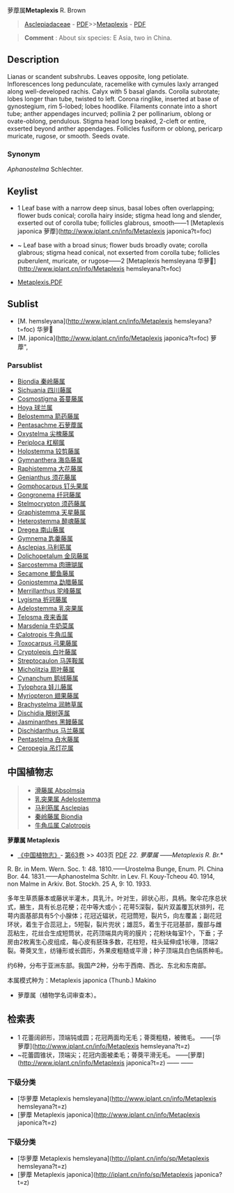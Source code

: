 萝藦属**Metaplexis** R. Brown

> [Asclepiadaceae](http://www.iplant.cn/info/Asclepiadaceae?t=foc) - [PDF](http://www.iplant.cn/foc/pdf/Asclepiadaceae.pdf)>>[Metaplexis](http://www.iplant.cn/info/Metaplexis?t=foc) - [PDF](http://www.iplant.cn/foc/pdf/Metaplexis.pdf)

> **Comment** : 
> About six species: E Asia, two in China.

## Description

Lianas or scandent subshrubs. Leaves opposite, long petiolate. Inflorescences long pedunculate, racemelike with cymules laxly arranged along well-developed rachis. Calyx with 5 basal glands. Corolla subrotate; lobes longer than tube, twisted to left. Corona ringlike, inserted at base of gynostegium, rim 5-lobed; lobes hoodlike. Filaments connate into a short tube; anther appendages incurved; pollinia 2 per pollinarium, oblong or ovate-oblong, pendulous. Stigma head long beaked, 2-cleft or entire, exserted beyond anther appendages. Follicles fusiform or oblong, pericarp muricate, rugose, or smooth. Seeds ovate.

### Synonym
*Aphanostelma* Schlechter.

## Keylist
* 1 Leaf base with a narrow deep sinus, basal lobes often overlapping; flower buds conical; corolla hairy inside; stigma head long and slender, exserted out of corolla tube; follicles glabrous, smooth——1 [Metaplexis japonica 萝藦](http://www.iplant.cn/info/Metaplexis japonica?t=foc)
* ~ Leaf base with a broad sinus; flower buds broadly ovate; corolla glabrous; stigma head conical, not exserted from corolla tube; follicles puberulent, muricate, or rugose——2 [Metaplexis hemsleyana 华萝](http://www.iplant.cn/info/Metaplexis hemsleyana?t=foc)

* [Metaplexis.PDF](http://www.iplant.cn/foc/pdf/Metaplexis.pdf)

## Sublist

* [M.  hemsleyana](http://www.iplant.cn/info/Metaplexis hemsleyana?t=foc)
 华萝
* [M.  japonica](http://www.iplant.cn/info/Metaplexis japonica?t=foc) 萝藦",

### Parsublist

* [Biondia  秦岭藤属](http://www.iplant.cn/info/Biondia?t=foc)
* [Sichuania  四川藤属](http://www.iplant.cn/info/Sichuania?t=foc)
* [Cosmostigma  荟蔓藤属](http://www.iplant.cn/info/Cosmostigma?t=foc)
* [Hoya  球兰属](http://www.iplant.cn/info/Hoya?t=foc)
* [Belostemma  箭药藤属](http://www.iplant.cn/info/Belostemma?t=foc)
* [Pentasachme  石萝藦属](http://www.iplant.cn/info/Pentasachme?t=foc)
* [Oxystelma  尖槐藤属](http://www.iplant.cn/info/Oxystelma?t=foc)
* [Periploca  杠柳属](http://www.iplant.cn/info/Periploca?t=foc)
* [Holostemma  铰剪藤属](http://www.iplant.cn/info/Holostemma?t=foc)
* [Gymnanthera  海岛藤属](http://www.iplant.cn/info/Gymnanthera?t=foc)
* [Raphistemma  大花藤属](http://www.iplant.cn/info/Raphistemma?t=foc)
* [Genianthus  须花藤属](http://www.iplant.cn/info/Genianthus?t=foc)
* [Gomphocarpus  钉头果属](http://www.iplant.cn/info/Gomphocarpus?t=foc)
* [Gongronema  纤冠藤属](http://www.iplant.cn/info/Gongronema?t=foc)
* [Stelmocrypton  须药藤属](http://www.iplant.cn/info/Stelmocrypton?t=foc)
* [Graphistemma  天星藤属](http://www.iplant.cn/info/Graphistemma?t=foc)
* [Heterostemma  醉魂藤属](http://www.iplant.cn/info/Heterostemma?t=foc)
* [Dregea  南山藤属](http://www.iplant.cn/info/Dregea?t=foc)
* [Gymnema  匙羹藤属](http://www.iplant.cn/info/Gymnema?t=foc)
* [Asclepias  马利筋属](http://www.iplant.cn/info/Asclepias?t=foc)
* [Dolichopetalum  金凤藤属](http://www.iplant.cn/info/Dolichopetalum?t=foc)
* [Sarcostemma  肉珊瑚属](http://www.iplant.cn/info/Sarcostemma?t=foc)
* [Secamone  鲫鱼藤属](http://www.iplant.cn/info/Secamone?t=foc)
* [Goniostemma  勐腊藤属](http://www.iplant.cn/info/Goniostemma?t=foc)
* [Merrillanthus  驼峰藤属](http://www.iplant.cn/info/Merrillanthus?t=foc)
* [Lygisma  折冠藤属](http://www.iplant.cn/info/Lygisma?t=foc)
* [Adelostemma  乳突果属](Adelostemma-乳突果属.md)
* [Telosma  夜来香属](http://www.iplant.cn/info/Telosma?t=foc)
* [Marsdenia  牛奶菜属](http://www.iplant.cn/info/Marsdenia?t=foc)
* [Calotropis  牛角瓜属](http://www.iplant.cn/info/Calotropis?t=foc)
* [Toxocarpus  弓果藤属](http://www.iplant.cn/info/Toxocarpus?t=foc)
* [Cryptolepis  白叶藤属](http://www.iplant.cn/info/Cryptolepis?t=foc)
* [Streptocaulon  马莲鞍属](http://www.iplant.cn/info/Streptocaulon?t=foc)
* [Micholitzia  扇叶藤属](http://www.iplant.cn/info/Micholitzia?t=foc)
* [Cynanchum  鹅绒藤属](http://www.iplant.cn/info/Cynanchum?t=foc)
* [Tylophora  娃儿藤属](http://www.iplant.cn/info/Tylophora?t=foc)
* [Myriopteron  翅果藤属](http://www.iplant.cn/info/Myriopteron?t=foc)
* [Brachystelma  润肺草属](http://www.iplant.cn/info/Brachystelma?t=foc)
* [Dischidia  眼树莲属](http://www.iplant.cn/info/Dischidia?t=foc)
* [Jasminanthes  黑鳗藤属](http://www.iplant.cn/info/Jasminanthes?t=foc)
* [Dischidanthus  马兰藤属](http://www.iplant.cn/info/Dischidanthus?t=foc)
* [Pentastelma  白水藤属](http://www.iplant.cn/info/Pentastelma?t=foc)
* [Ceropegia  吊灯花属](http://www.iplant.cn/info/Ceropegia?t=foc)

## 中国植物志

> * [滑藤属  Absolmsia](http://www.iplant.cn/info/Absolmsia?t=z)
> * [乳突果属  Adelostemma](Adelostemma-乳突果属.md)
> * [马利筋属  Asclepias](Asclepias-马利筋属.md)
> * [秦岭藤属  Biondia](Biondia-秦岭藤属.md)
> * [牛角瓜属  Calotropis](Calotropis-牛角瓜属.md)

**萝藦属 Metaplexis**

* [《中国植物志》](http://www.iplant.cn/frps)- [第63卷](http://www.iplant.cn/frps/vol/63) >> 403页 [PDF](http://www.iplant.cn/frps/pdf/63/403y.pdf)
**22. 萝藦属* ——Metaplexis R. Br.**

R. Br. in Mem. Wern. Soc. 1: 48. 1810.——Urostelma Bunge, Enum. Pl. China Bor. 44. 1831.——Aphanostelma Schltr. in Lev. Fl. Kouy-Tcheou 40. 1914, non Malme in Arkiv. Bot. Stockh. 25 A, 9: 10. 1933.

多年生草质藤本或藤状半灌木，具乳汁。叶对生，卵状心形，具柄。聚伞花序总状式，腋生，具有长总花梗；花中等大或小；花萼5深裂，裂片双盖覆瓦状排列，花萼内面基部具有5个小腺体；花冠近辐状，花冠筒短，裂片5，向左覆盖；副花冠环状，着生于合蕊冠上，5短裂，裂片兜状；雄蕊5，着生于花冠基部，腹部与雌蕊粘生，花丝合生成短筒状，花药顶端具内弯的膜片；花粉块每室1个，下垂；子房由2枚离生心皮组成，每心皮有胚珠多数，花柱短，柱头延伸成1长喙，顶端2裂。蓇葖叉生，纺锤形或长圆形，外果皮粗糙或平滑；种子顶端具白色绢质种毛。

约6种，分布于亚洲东部。我国产2种，分布于西南、西北、东北和东南部。

本属模式种为：Metaplexis japonica (Thunb.) Makino

* 萝藦属（植物学名词审查本）。

## 检索表
* 1 花蕾阔卵形，顶端钝或圆；花冠两面均无毛；蓇葖粗糙，被微毛。 ——[华萝藦](http://www.iplant.cn/info/Metaplexis hemsleyana?t=z)
* ~花蕾圆锥状，顶端尖；花冠内面被柔毛；蓇葖平滑无毛。 ——[萝藦](http://www.iplant.cn/info/Metaplexis japonica?t=z)</td></tr><tr><td>&nbsp;——&nbsp;——&nbsp;</td></tr>
### 下级分类
* [华萝藦  Metaplexis hemsleyana](http://www.iplant.cn/info/Metaplexis hemsleyana?t=z)
* [萝藦  Metaplexis japonica](http://www.iplant.cn/info/Metaplexis japonica?t=z)

### 下级分类
* [华萝藦  Metaplexis hemsleyana](http://iplant.cn/info/sp/Metaplexis hemsleyana?t=z)
* [萝藦  Metaplexis japonica](http://iplant.cn/info/sp/Metaplexis japonica?t=z)
